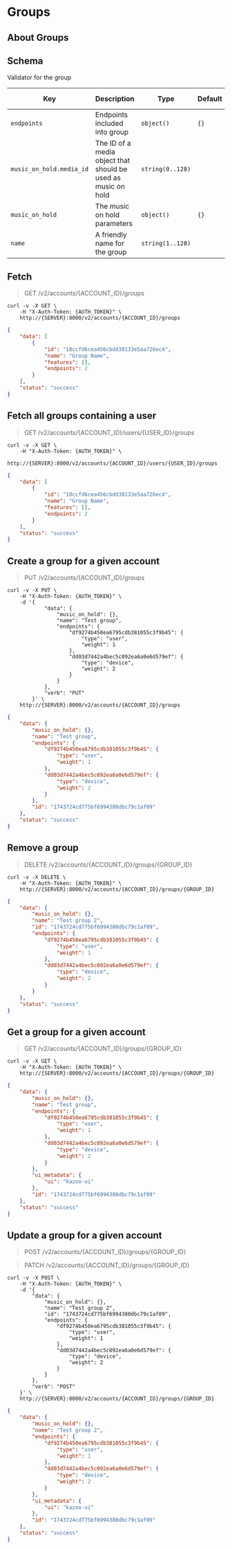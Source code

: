 # Groups

## About Groups

## Schema

Validator for the group



Key | Description | Type | Default | Required | Support Level
--- | ----------- | ---- | ------- | -------- | -------------
`endpoints` | Endpoints included into group | `object()` | `{}` | `true` | `supported`
`music_on_hold.media_id` | The ID of a media object that should be used as music on hold | `string(0..128)` |   | `false` |
`music_on_hold` | The music on hold parameters | `object()` | `{}` | `false` | `beta`
`name` | A friendly name for the group | `string(1..128)` |   | `true` | `supported`



## Fetch

> GET /v2/accounts/{ACCOUNT_ID}/groups

```shell
curl -v -X GET \
    -H "X-Auth-Token: {AUTH_TOKEN}" \
    http://{SERVER}:8000/v2/accounts/{ACCOUNT_ID}/groups
```

```json
{
    "data": [
        {
            "id": "18ccfd6cea456cbdd38133e5aa726ec4",
            "name": "Group Name",
            "features": [],
            "endpoints": 2
        }
    ],
    "status": "success"
}
```

## Fetch all groups containing a user

> GET /v2/accounts/{ACCOUNT_ID}/users/{USER_ID}/groups

```shell
curl -v -X GET \
    -H "X-Auth-Token: {AUTH_TOKEN}" \
    http://{SERVER}:8000/v2/accounts/{ACCOUNT_ID}/users/{USER_ID}/groups
```

```json
{
    "data": [
        {
            "id": "18ccfd6cea456cbdd38133e5aa726ec4",
            "name": "Group Name",
            "features": [],
            "endpoints": 2
        }
    ],
    "status": "success"
}
```

## Create a group for a given account

> PUT /v2/accounts/{ACCOUNT_ID}/groups

```shell
curl -v -X PUT \
    -H "X-Auth-Token: {AUTH_TOKEN}" \
    -d '{
            "data": {
                "music_on_hold": {},
                "name": "Test group",
                "endpoints": {
                    "df9274b450ea6795cdb381055c3f9b45": {
                        "type": "user",
                        "weight": 1
                    },
                    "dd03d7442a4bec5c092ea6a0e6d579ef": {
                        "type": "device",
                        "weight": 2
                    }
                }
            },
            "verb": "PUT"
        }' \
    http://{SERVER}:8000/v2/accounts/{ACCOUNT_ID}/groups
```

```json
{
    "data": {
        "music_on_hold": {},
        "name": "Test group",
        "endpoints": {
            "df9274b450ea6795cdb381055c3f9b45": {
                "type": "user",
                "weight": 1
            },
            "dd03d7442a4bec5c092ea6a0e6d579ef": {
                "type": "device",
                "weight": 2
            }
        },
        "id": "1743724cd775bf6994380dbc79c1af09"
    },
    "status": "success"
}
```


## Remove a group

> DELETE /v2/accounts/{ACCOUNT_ID}/groups/{GROUP_ID}

```shell
curl -v -X DELETE \
    -H "X-Auth-Token: {AUTH_TOKEN}" \
    http://{SERVER}:8000/v2/accounts/{ACCOUNT_ID}/groups/{GROUP_ID}
```

```json
{
    "data": {
        "music_on_hold": {},
        "name": "Test group 2",
        "id": "1743724cd775bf6994380dbc79c1af09",
        "endpoints": {
            "df9274b450ea6795cdb381055c3f9b45": {
                "type": "user",
                "weight": 1
            },
            "dd03d7442a4bec5c092ea6a0e6d579ef": {
                "type": "device",
                "weight": 2
            }
        }
    },
    "status": "success"
}
```


## Get a group for a given account

> GET /v2/accounts/{ACCOUNT_ID}/groups/{GROUP_ID}

```shell
curl -v -X GET \
    -H "X-Auth-Token: {AUTH_TOKEN}" \
    http://{SERVER}:8000/v2/accounts/{ACCOUNT_ID}/groups/{GROUP_ID}
```

```json
{
    "data": {
        "music_on_hold": {},
        "name": "Test group",
        "endpoints": {
            "df9274b450ea6795cdb381055c3f9b45": {
                "type": "user",
                "weight": 1
            },
            "dd03d7442a4bec5c092ea6a0e6d579ef": {
                "type": "device",
                "weight": 2
            }
        },
        "ui_metadata": {
            "ui": "kazoo-ui"
        },
        "id": "1743724cd775bf6994380dbc79c1af09"
    },
    "status": "success"
}
```


## Update a group for a given account

> POST /v2/accounts/{ACCOUNT_ID}/groups/{GROUP_ID}

> PATCH /v2/accounts/{ACCOUNT_ID}/groups/{GROUP_ID}

```shell
curl -v -X POST \
    -H "X-Auth-Token: {AUTH_TOKEN}" \
    -d '{
        "data": {
            "music_on_hold": {},
            "name": "Test group 2",
            "id": "1743724cd775bf6994380dbc79c1af09",
            "endpoints": {
                "df9274b450ea6795cdb381055c3f9b45": {
                    "type": "user",
                    "weight": 1
                },
                "dd03d7442a4bec5c092ea6a0e6d579ef": {
                    "type": "device",
                    "weight": 2
                }
            }
        },
        "verb": "POST"
    }' \
    http://{SERVER}:8000/v2/accounts/{ACCOUNT_ID}/groups/{GROUP_ID}
```

```json
{
    "data": {
        "music_on_hold": {},
        "name": "Test group 2",
        "endpoints": {
            "df9274b450ea6795cdb381055c3f9b45": {
                "type": "user",
                "weight": 1
            },
            "dd03d7442a4bec5c092ea6a0e6d579ef": {
                "type": "device",
                "weight": 2
            }
        },
        "ui_metadata": {
            "ui": "kazoo-ui"
        },
        "id": "1743724cd775bf6994380dbc79c1af09"
    },
    "status": "success"
}
```
